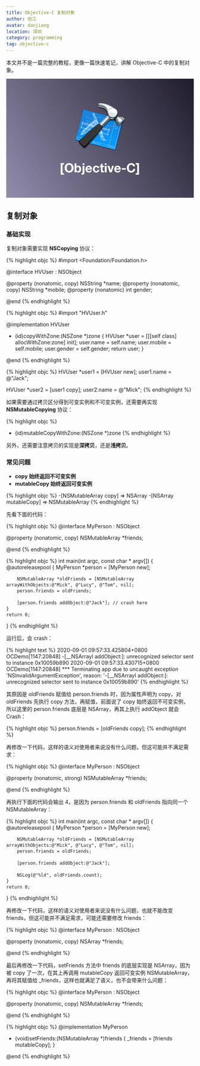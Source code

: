 ```yaml
---
title: Objective-C 复制对象
author: 但江
avatar: danjiang
location: 深圳
category: programming
tag: objective-c
---
```


本文并不是一篇完整的教程，更像一篇快速笔记，讲解 Objective-C 中的复制对象。

![Objective C](/images/objective-c.png)

## 复制对象

### 基础实现

复制对象需要实现 **NSCopying** 协议：

{% highlight objc %}
#import <Foundation/Foundation.h>

@interface HVUser : NSObject <NSCopying>

@property (nonatomic, copy) NSString *name;
@property (nonatomic, copy) NSString *mobile;
@property (nonatomic) int gender;

@end
{% endhighlight %}

{% highlight objc %}
#import "HVUser.h"

@implementation HVUser

- (id)copyWithZone:(NSZone *)zone {
  HVUser *user = [[[self class] allocWithZone:zone] init];
  user.name = self.name;
  user.mobile = self.mobile;
  user.gender = self.gender;
  return user;
}

@end
{% endhighlight %}

{% highlight objc %}
HVUser *user1 = [HVUser new];
user1.name = @"Jack";

HVUser *user2 = [user1 copy];
user2.name = @"Mick";
{% endhighlight %}

如果需要通过拷贝区分得到可变实例和不可变实例，还需要再实现 **NSMutableCopying** 协议：

{% highlight objc %}
- (id)mutableCopyWithZone:(NSZone *)zone
{% endhighlight %}

另外，还需要注意拷贝的实现是**深拷贝**，还是**浅拷贝**。

### 常见问题

- **copy 始终返回不可变实例**
- **mutableCopy 始终返回可变实例**

{% highlight objc %}
-[NSMutableArray copy] => NSArray
-[NSArray mutableCopy] => NSMutableArray
{% endhighlight %}

先看下面的代码：

{% highlight objc %}
@interface MyPerson : NSObject

@property (nonatomic, copy) NSMutableArray *friends;

@end
{% endhighlight %}

{% highlight objc %}
int main(int argc, const char * argv[]) {
    @autoreleasepool {
        MyPerson *person = [MyPerson new];
        
        NSMutableArray *oldFriends = [NSMutableArray arrayWithObjects:@"Mick", @"Lucy", @"Tom", nil];
        person.friends = oldFriends;
        
        [person.friends addObject:@"Jack"]; // crash here
    }
    return 0;
}
{% endhighlight %}

运行后，会 crash：

{% highlight text %}
2020-09-01 09:57:33.425804+0800 OCDemo[1147:20848] -[__NSArrayI addObject:]: unrecognized selector sent to instance 0x10059b890
2020-09-01 09:57:33.430715+0800 OCDemo[1147:20848] *** Terminating app due to uncaught exception 'NSInvalidArgumentException', reason: '-[__NSArrayI addObject:]: unrecognized selector sent to instance 0x10059b890'
{% endhighlight %}

其原因是 oldFriends 赋值给 person.friends 时，因为属性声明为 copy，对 oldFriends 先执行 copy 方法，再赋值，前面说了 copy 始终返回不可变实例，所以这里的 person.friends 底层是 NSArray，再其上执行 addObject 就会 Crash：

{% highlight objc %}
person.friends = [oldFriends copy];
{% endhighlight %}

再修改一下代码，这样的语义对使用者来说没有什么问题，但这可能并不满足需求：

{% highlight objc %}
@interface MyPerson : NSObject

@property (nonatomic, strong) NSMutableArray *friends;

@end
{% endhighlight %}

再执行下面的代码会输出 4，是因为 person.friends 和 oldFriends 指向同一个 NSMutableArray：

{% highlight objc %}
int main(int argc, const char * argv[]) {
    @autoreleasepool {
        MyPerson *person = [MyPerson new];
        
        NSMutableArray *oldFriends = [NSMutableArray arrayWithObjects:@"Mick", @"Lucy", @"Tom", nil];
        person.friends = oldFriends;
        
        [person.friends addObject:@"Jack"];
        
        NSLog(@"%ld", oldFriends.count);
    }
    return 0;
}
{% endhighlight %}

再修改一下代码，这样的语义对使用者来说没有什么问题，也就不能改变 friends，但这可能并不满足需求，可能还需要修改 friends：

{% highlight objc %}
@interface MyPerson : NSObject

@property (nonatomic, copy) NSArray *friends;

@end
{% endhighlight %}

最后再修改一下代码，setFriends 方法中 friends 的底层实现是 NSArray，因为被 copy 了一次，在其上再调用 mutableCopy 返回可变实例 NSMutableArray，再将其赋值给 _friends，这样也就满足了语义，也不会带来什么问题：

{% highlight objc %}
@interface MyPerson : NSObject

@property (nonatomic, copy) NSMutableArray *friends;

@end
{% endhighlight %}

{% highlight objc %}
@implementation MyPerson

- (void)setFriends:(NSMutableArray *)friends {
    _friends = [friends mutableCopy];
}

@end
{% endhighlight %}
